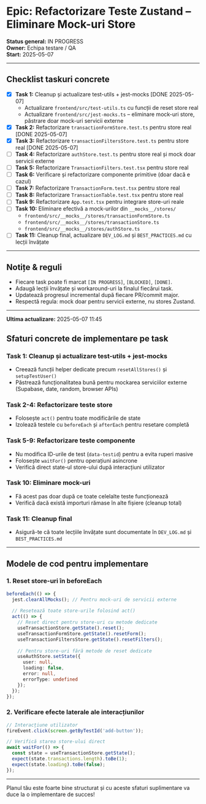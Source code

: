 # Epic: Refactorizare Teste Zustand – Eliminare Mock-uri Store

**Status general:** IN PROGRESS  
**Owner:** Echipa testare / QA  
**Start:** 2025-05-07

---

## Checklist taskuri concrete

- [x] **Task 1:** Cleanup și actualizare test-utils + jest-mocks [DONE 2025-05-07]
    - Actualizare `frontend/src/test-utils.ts` cu funcții de reset store real
    - Actualizare `frontend/src/jest-mocks.ts` – eliminare mock-uri store, păstrare doar mock-uri servicii externe
- [x] **Task 2:** Refactorizare `transactionFormStore.test.ts` pentru store real [DONE 2025-05-07]
- [x] **Task 3:** Refactorizare `transactionFiltersStore.test.ts` pentru store real [DONE 2025-05-07]
- [ ] **Task 4:** Refactorizare `authStore.test.ts` pentru store real și mock doar servicii externe
- [ ] **Task 5:** Refactorizare `TransactionFilters.test.tsx` pentru store real
- [ ] **Task 6:** Verificare și refactorizare componente primitive (doar dacă e cazul)
- [ ] **Task 7:** Refactorizare `TransactionForm.test.tsx` pentru store real
- [ ] **Task 8:** Refactorizare `TransactionTable.test.tsx` pentru store real
- [ ] **Task 9:** Refactorizare `App.test.tsx` pentru integrare store-uri reale
- [ ] **Task 10:** Eliminare efectivă a mock-urilor din `__mocks__/stores/`
    - `frontend/src/__mocks__/stores/transactionFormStore.ts`
    - `frontend/src/__mocks__/stores/transactionStore.ts`
    - `frontend/src/__mocks__/stores/authStore.ts`
- [ ] **Task 11:** Cleanup final, actualizare `DEV_LOG.md` și `BEST_PRACTICES.md` cu lecții învățate

---

## Notițe & reguli
- Fiecare task poate fi marcat `[IN PROGRESS]`, `[BLOCKED]`, `[DONE]`.
- Adaugă lecții învățate și workaround-uri la finalul fiecărui task.
- Updatează progresul incremental după fiecare PR/commit major.
- Respectă regula: mock doar pentru servicii externe, nu stores Zustand.

---

**Ultima actualizare:** 2025-05-07 11:45


## Sfaturi concrete de implementare pe task

### Task 1: Cleanup și actualizare test-utils + jest-mocks
- Creează funcții helper dedicate precum `resetAllStores()` și `setupTestUser()`
- Păstrează funcționalitatea bună pentru mockarea serviciilor externe (Supabase, date, random, browser APIs)

### Task 2-4: Refactorizare teste store
- Folosește `act()` pentru toate modificările de state
- Izolează testele cu `beforeEach` și `afterEach` pentru resetare completă

### Task 5-9: Refactorizare teste componente
- Nu modifica ID-urile de test (`data-testid`) pentru a evita ruperi masive
- Folosește `waitFor()` pentru operațiuni asincrone
- Verifică direct state-ul store-ului după interacțiuni utilizator

### Task 10: Eliminare mock-uri
- Fă acest pas doar după ce toate celelalte teste funcționează
- Verifică dacă există importuri rămase în alte fișiere (cleanup total)

### Task 11: Cleanup final
- Asigură-te că toate lecțiile învățate sunt documentate în `DEV_LOG.md` și `BEST_PRACTICES.md`

---

## Modele de cod pentru implementare

### 1. Reset store-uri în beforeEach
```typescript
beforeEach(() => {
  jest.clearAllMocks(); // Pentru mock-uri de servicii externe
  
  // Resetează toate store-urile folosind act()
  act(() => {
    // Reset direct pentru store-uri cu metode dedicate
    useTransactionStore.getState().reset();
    useTransactionFormStore.getState().resetForm();
    useTransactionFiltersStore.getState().resetFilters();
    
    // Pentru store-uri fără metode de reset dedicate
    useAuthStore.setState({
      user: null,
      loading: false, 
      error: null,
      errorType: undefined
    });
  });
});
```

### 2. Verificare efecte laterale ale interacțiunilor
```typescript
// Interacțiune utilizator
fireEvent.click(screen.getByTestId('add-button'));

// Verifică starea store-ului direct
await waitFor(() => {
  const state = useTransactionStore.getState();
  expect(state.transactions.length).toBe(1);
  expect(state.loading).toBe(false);
});
```

---

Planul tău este foarte bine structurat și cu aceste sfaturi suplimentare va duce la o implementare de succes!
